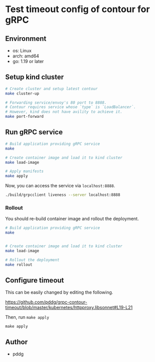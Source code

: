 # Test timeout config of contour for gRPC

## Environment

- os: Linux
- arch: amd64
- go: 1.19 or later

## Setup kind cluster

```sh
# Create cluster and setup latest contour
make cluster-up

# Forwarding service/envoy's 80 port to 8888.
# Contour requires service whose `type` is `LoadBalancer`.
# However, kind does not have avility to achieve it.
make port-forward
```

## Run gRPC service

```sh
# Build application providing gRPC service
make

# Create container image and load it to kind cluster
make load-image

# Apply manifests
make apply
```

Now, you can access the service via `localhost:8888`.

```sh
./build/grpcclient liveness --server localhost:8888
```

### Rollout

You should re-build container image and rollout the deployment.

```sh
# Build application providing gRPC service
make


# Create container image and load it to kind cluster
make load-image

# Rollout the deployment
make rollout
```

## Configure timeout

This can be easily changed by editing the following.

https://github.com/pddg/grpc-contour-timeout/blob/master/kubernetes/httpproxy.libsonnet#L19-L21

Then, run `make apply`

```
make apply
```

## Author

- pddg
